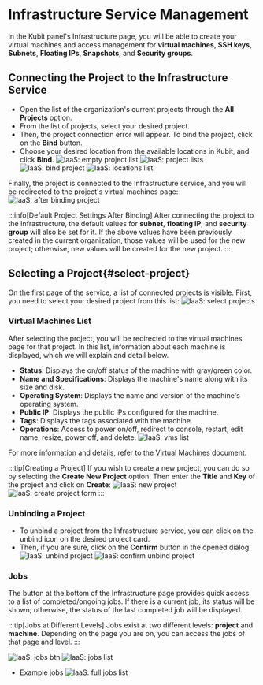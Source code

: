 # Infrastructure Service Management

In the Kubit panel's Infrastructure page, you will be able to create your virtual machines and access management for **virtual machines**, **SSH keys**, **Subnets**, **Floating IPs**, **Snapshots**, and **Security groups**.

## Connecting the Project to the Infrastructure Service

- Open the list of the organization's current projects through the **All Projects** option.
- From the list of projects, select your desired project.
- Then, the project connection error will appear. To bind the project, click on the **Bind** button.
- Choose your desired location from the available locations in Kubit, and click **Bind**.
  ![IaaS: empty project list](img/empty-project-list.png)
  ![IaaS: project lists](img/project-lists.png)
  ![IaaS: bind project](img/bind-project.png)
  ![IaaS: locations list](img/locations-list.png)

Finally, the project is connected to the Infrastructure service, and you will be redirected to the project's virtual machines page:
![IaaS: after binding project](img/after-binding-project.png)

:::info[Default Project Settings After Binding]
After connecting the project to the Infrastructure, the default values for **subnet**, **floating IP**, and **security group** will also be set for it.
If the above values have been previously created in the current organization, those values will be used for the new project; otherwise, new values will be created for the new project.
:::

## Selecting a Project{#select-project}

On the first page of the service, a list of connected projects is visible. First, you need to select your desired project from this list:
![IaaS: select projects](img/select-project.png)

### Virtual Machines List

After selecting the project, you will be redirected to the virtual machines page for that project. In this list, information about each machine is displayed, which we will explain and detail below.

- **Status**: Displays the on/off status of the machine with gray/green color.
- **Name and Specifications**: Displays the machine's name along with its size and disk.
- **Operating System**: Displays the name and version of the machine's operating system.
- **Public IP**: Displays the public IPs configured for the machine.
- **Tags**: Displays the tags associated with the machine.
- **Operations**: Access to power on/off, redirect to console, restart, edit name, resize, power off, and delete.
  ![IaaS: vms list](img/vms-list.png)

For more information and details, refer to the [Virtual Machines](../vms) document.

:::tip[Creating a Project]
If you wish to create a new project, you can do so by selecting the **Create New Project** option:
Then enter the **Title** and **Key** of the project and click on **Create**:
![IaaS: new project](img/new-project.png)
![IaaS: create project form](../organize/img/create-project-form.png)
:::

### Unbinding a Project

- To unbind a project from the Infrastructure service, you can click on the unbind icon on the desired project card.
- Then, if you are sure, click on the **Confirm** button in the opened dialog.
  ![IaaS: unbind project](img/unbind-project.png)
  ![IaaS: confirm unbind project](img/confirm-unbind-project.png)

### Jobs

The button at the bottom of the Infrastructure page provides quick access to a list of completed/ongoing jobs. If there is a current job, its status will be shown; otherwise, the status of the last completed job will be displayed.

:::tip[Jobs at Different Levels]
Jobs exist at two different levels: **project** and **machine**. Depending on the page you are on, you can access the jobs of that page and level.
:::

![IaaS: jobs btn](img/jobs-btn.png)
![IaaS: jobs list](img/jobs-list.png)

- Example jobs
  ![IaaS: full jobs list](img/full-jobs-list.png)
